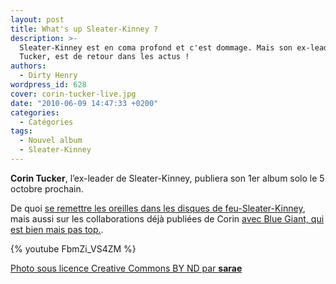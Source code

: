 ```yaml
---
layout: post
title: What's up Sleater-Kinney ?
description: >-
  Sleater-Kinney est en coma profond et c'est dommage. Mais son ex-leader, Corin
  Tucker, est de retour dans les actus !
authors:
  - Dirty Henry
wordpress_id: 628
cover: corin-tucker-live.jpg
date: "2010-06-09 14:47:33 +0200"
categories:
  - Catégories
tags:
  - Nouvel album
  - Sleater-Kinney
---
```


**Corin Tucker**, l’ex-leader de Sleater-Kinney, publiera son 1er album solo le
5 octobre prochain.

De quoi [se remettre les oreilles dans les disques de feu-Sleater-Kinney][i1],
mais aussi sur les collaborations déjà publiées de Corin
[avec Blue Giant, qui est bien mais pas top.](https://pitchfork.com/news/39041-hear-blue-giants-corin-tucker-collab/).

{% youtube FbmZi_VS4ZM %}

[Photo sous licence Creative Commons BY ND par **sarae**](http://www.flickr.com/photos/sarae/234801351/)

[i1]: https://www.deadrooster.org/sleater-kinney-nouveau-casino/
